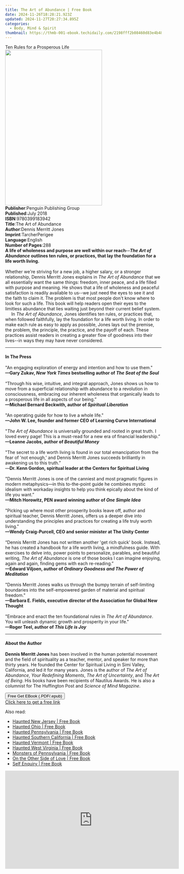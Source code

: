 ```yaml
---
title: The Art of Abundance | Free Book
date: 2024-11-26T18:28:21.923Z
updated: 2024-11-27T20:27:34.895Z
categories:
  - Body, Mind & Spirit
thumbnail: https://thmb-001-ebook.techidaily.com/2198fff2b08460d83e4b482621059802c847bf04f49b41f0898b611d7bcccef6.jpg
---
```

<main id="book-container">
  <div class="flex flex-col">
    <div class="book-brief flex-1 py-6 px-4 sm:p-6 md:py-10 md:px-8">
      <!-- brief-->
      <div class="book-brief-main">Ten Rules for a Prosperous Life</div>
    </div>
    <div
      class="book-meta-info flex-1 grid gap-4 col-start-1 col-end-3 row-start-1 sm:mb-6 sm:grid-cols-4 lg:gap-6 lg:col-start-2 lg:row-end-6 lg:row-span-6 lg:mb-0"
    >
      <div
        class="book-meta-info-left place-content-center mt-4 p-4 text-sm leading-6 col-start-2 col-span-2 dark:text-slate-400"
      >
        <img
          class="w-full h-500 object-cover rounded-lg sm:h-255 sm:col-span-2 lg:col-span-full"
          src="https://img-001-ebook.techidaily.com/3177b04e7894519a308976dfcd288f717b74064c85b6af5eb5c8ee0c57d076f1.jpg"
          alt=""
          width="312"
          height="500"
        />
      </div>
      <div
        class="book-meta-info-right mt-2 col-start-1 row-start-2 col-span-3 self-center"
      >
        <!-- meta data  -->
        <div class="flex flex-col px-4 md:px-8">
          <div class="flex-1">
            <strong>Publisher</strong>:<span class="px-2"
              >Penguin Publishing Group</span
            >
          </div>
          <div class="flex-1">
            <strong>Published</strong>:<span class="px-2">July 2018</span>
          </div>
          <div class="flex-1">
            <strong>ISBN</strong>:<span class="px-2">9780399183942</span>
          </div>
          <div class="flex-1">
            <strong>Title</strong>:<span class="px-2"
              >The Art of Abundance</span
            >
          </div>
          <div class="flex-1">
            <strong>Author</strong>:<span class="px-2"
              >Dennis Merritt Jones</span
            >
          </div>
          <div class="flex-1">
            <strong>Imprint</strong>:<span class="px-2">TarcherPerigee</span>
          </div>
          <div class="flex-1">
            <strong>Language</strong>:<span class="px-2">English</span>
          </div>
          <div class="flex-1">
            <strong>Number of Pages</strong>:<span class="px-2">288</span>
          </div>
        </div>
      </div>
    </div>
    <div class="book-description flex-1 py-6 px-4 sm:p-6 md:py-10 md:px-8">
      <div class="book-description-main">
        <div accordion-content="" id="description">
          <b
            >A life of wholeness and purpose are well within our reach--<i
              >The Art of Abundance</i
            >
            outlines ten rules, or practices, that lay the foundation for a life
            worth living.</b
          ><br /><br />Whether we're striving for a new job, a higher salary, or
          a stronger relationship, Dennis Merritt Jones explains in
          <i>The Art of Abundance</i> that we all essentially want the same
          things: freedom, inner peace, and a life filled with purpose and
          meaning. He shows that a life of wholeness and peaceful satisfaction
          is readily available to us--we just need the eyes to see it and the
          faith to claim it. The problem is that most people don't know where to
          look for such a life. This book will help readers open their eyes to
          the limitless abundance that lies waiting just beyond their current
          belief system.<br />&nbsp;&nbsp;&nbsp;&nbsp; In
          <i>The Art of Abundance</i>, Jones identifies ten rules, or practices
          that, when followed faithfully, lay the foundation for a life worth
          living. In order to make each rule as easy to apply as possible, Jones
          lays out the premise, the problem, the principle, the practice, and
          the payoff of each. These practices assist readers in creating a
          greater flow of goodness into their lives--in ways they may have never
          considered.
        </div>
        <div class="accordion-fader"></div>
      </div>
    </div>
    <div class="book-excerpts flex-1 py-6 px-4 sm:p-6 md:py-10 md:px-8">
      <!-- excerpts-->
      <div class="book-excerpts-main">
        <hr />
        <h4 class="placeholder placeholder-heading">
          <span>In The Press</span>
        </h4>
        <p>
          "An engaging exploration of energy and intention and how to use
          them."<br /><b
            >—Gary Zukav, <i>New York Times</i> bestselling author of
            <i>The Seat of the Soul<br /></i></b
          ><br />“Through his wise, intuitive, and integral approach, Jones
          shows us how to move from a superficial relationship with abundance to
          a revolution in consciousness,&nbsp;embracing our inherent wholeness
          that organically leads to a prosperous life in all aspects of our
          being.”<br /><b
            >—Michael Bernard Beckwith, author of
            <i>Spiritual Liberation&nbsp;<br /><br /></i></b
          >"An operating guide for how to live a whole life."<b
            ><i><br /></i>—<b>John W. Lee</b>, founder and former CEO of
            Learning Curve International <i><br /><br /></i></b
          >"<i>The Art of Abundance</i> is universally grounded and rooted in
          great truth. I loved every page! This is a must-read for a new era of
          financial leadership.”<b
            ><i><br /></i><b>—Leanne Jacobs</b>, author of
            <i><i>Beautiful Money</i><br /></i></b
          ><br />"The secret to a life worth living is found in our total
          emancipation from the fear of 'not enough,' and Dennis Merritt Jones
          succeeds brilliantly in awakening us to this truth.”<br />—<b
            >Dr. Kenn Gordon,&nbsp;spiritual leader at the Centers for Spiritual
            Living</b
          ><br /><br />"Dennis Merritt Jones is one of the canniest and most
          pragmatic figures in modern metaphysics—in this to-the-point guide he
          combines mystic idealism with workaday insights to help you think
          epically about the kind of life you want.”<br /><b
            >—Mitch Horowitz, PEN award winning author of
            <i>One Simple Idea<br /></i></b
          ><i><br /></i>"Picking up where most other prosperity books leave off,
          author and spiritual teacher, Dennis Merritt Jones, offers us a deeper
          dive into understanding the principles and practices for creating a
          life truly worth living."<br /><b
            >—Wendy Craig-Purcell, CEO and senior minister at The Unity
            Center</b
          ><i><br /><br /></i>“Dennis Merritt Jones has not written another 'get
          rich quick' book. Instead, he has created a handbook for a life worth
          living, a mindfulness guide. With exercises to delve into, power
          points to personalize, parables, and beautiful writing,
          <i>The Art of Abundance</i> is one of those books I can imagine
          enjoying, again and again, finding gems with each re-reading.”<b
            ><i><br /></i><b>—Edward Viljoen</b>, author of
            <i
              ><i>Ordinary Goodness </i>and<i>
                The Power of Meditation<br /></i></i></b
          ><br />"Dennis Merritt Jones walks us through the bumpy terrain of
          self-limiting boundaries into the self-empowered garden of material
          and spiritual freedom."<br /><b
            >—Barbara E. Fields, executive director of the Association for
            Global New Thought<br /><br /></b
          >"Embrace and enact the ten foundational rules in&nbsp;<i
            >The Art of Abundance</i
          >. You will unleash dynamic growth and prosperity in your life."<b
            ><br />
            <b>—Roger Teel</b>, author of <i>This Life is Joy</i><br
          /></b>
        </p>
      </div>
    </div>
    <div class="book-about-author flex-1 py-6 px-4 sm:p-6 md:py-10 md:px-8">
      <!-- about author-->
      <div class="book-main-author-main">
        <hr />
        <h4 class="placeholder placeholder-heading">
          <span>About the Author</span>
        </h4>
        <p>
          <b>Dennis Merritt Jones</b>&nbsp;has been involved in the human
          potential movement and the field of spirituality as a teacher, mentor,
          and speaker for more than thirty years. He founded the Center for
          Spiritual Living in Simi Valley, California, and led it for many
          years. Jones is the author of <i>The Art of Abundance</i>,&nbsp;<i
            >Your Redefining Moments</i
          >,&nbsp;<i>The Art of Uncertainty</i>, and&nbsp;<i>The Art of Being</i
          >. His books have been recipients of Nautilus Awards. He is also a
          columnist for The Huffington Post and&nbsp;<i
            >Science of Mind Magazine</i
          >.
        </p>
      </div>
    </div>
    <div class="book-free-get flex-1 py-6 px-4 sm:p-6 md:py-10 md:px-8">
      <button
        id="btn-free-get"
        class="bg-blue-500 hover:bg-blue-700 text-white font-bold py-2 px-4 rounded"
      >
        Free Get EBook (.PDF/.epub)
      </button>
      <div id="countdown-display" class="px-2 text-lg mt-2"></div>
      <a
        id="free-link"
        class="hidden bg-blue-500 hover:bg-blue-700 text-white font-bold py-2 px-4 rounded"
        href="https://www.ebooks.com/en-us/book/95902301/the-art-of-abundance/dennis-merritt-jones/"
        target="_blank"
        >Click here to get a free link</a
      >
    </div>
    <script>
      let countdownTime = 0;
      let countdownInterval = null;
      document
        .getElementById('btn-free-get')
        .addEventListener('click', startCountdown);
      function startCountdown() {
        countdownTime = new Date().getTime() + 60000 * 3;
        countdownInterval = setInterval(updateCountdown, 1000);
        document.getElementById('btn-free-get').disabled = true;
        document
          .getElementById('btn-free-get')
          .classList.add('bg-gray-500', 'cursor-not-allowed');
      }
      function updateCountdown() {
        let currentTime = new Date().getTime();
        let timeLeft = countdownTime - currentTime;
        let secondsLeft = Math.floor(timeLeft / 1000);
        document.getElementById('countdown-display').innerHTML =
          `Remaining time: ${secondsLeft} seconds.`;
        if (secondsLeft <= 0) {
          clearInterval(countdownInterval);
          document.getElementById('btn-free-get').classList.add('hidden');
          document.getElementById('free-link').classList.remove('hidden');
          document.getElementById('countdown-display').innerHTML = '';
        }
      }
    </script>
  </div>
</main>

<ins class="adsbygoogle"
      style="display:block"
      data-ad-client="ca-pub-7571918770474297"
      data-ad-slot="8358498916"
      data-ad-format="auto"
      data-full-width-responsive="true"></ins>
    

<span class="atpl-alsoreadstyle">Also read:</span>
<div><ul>
<li><a href="https://novels-ebooks.techidaily.com/2526151-9780811740715-haunted-new-jersey/"><u>Haunted New Jersey | Free Book</u></a></li>
<li><a href="https://novels-ebooks.techidaily.com/2526152-9780811740753-haunted-ohio/"><u>Haunted Ohio | Free Book</u></a></li>
<li><a href="https://novels-ebooks.techidaily.com/2526153-9780811740760-haunted-pennsylvania/"><u>Haunted Pennsylvania | Free Book</u></a></li>
<li><a href="https://novels-ebooks.techidaily.com/2526154-9780811740791-haunted-southern-california/"><u>Haunted Southern California | Free Book</u></a></li>
<li><a href="https://novels-ebooks.techidaily.com/2526156-9780811740814-haunted-vermont/"><u>Haunted Vermont | Free Book</u></a></li>
<li><a href="https://novels-ebooks.techidaily.com/2526157-9780811740838-haunted-west-virginia/"><u>Haunted West Virginia | Free Book</u></a></li>
<li><a href="https://novels-ebooks.techidaily.com/2526164-9780811741101-monsters-of-pennsylvania/"><u>Monsters of Pennsylvania | Free Book</u></a></li>
<li><a href="https://novels-ebooks.techidaily.com/2525093-9781785352829-on-the-other-side-of-love/"><u>On the Other Side of Love | Free Book</u></a></li>
<li><a href="https://novels-ebooks.techidaily.com/2525096-9781785352744-self-enquiry/"><u>Self Enquiry | Free Book</u></a></li>
</ul></div>

<!-- affiliate ads begin -->
<iframe width="560" height="315" src="https://www.youtube.com/embed/T-ssCD10v2M?si=WVWGNayUiCAkMZzZ&autoplay=1" title="YouTube video player" frameborder="0" allow="accelerometer; autoplay; clipboard-write; encrypted-media; gyroscope; picture-in-picture; web-share" referrerpolicy="strict-origin-when-cross-origin" allowfullscreen></iframe>
<!-- affiliate ads end -->

